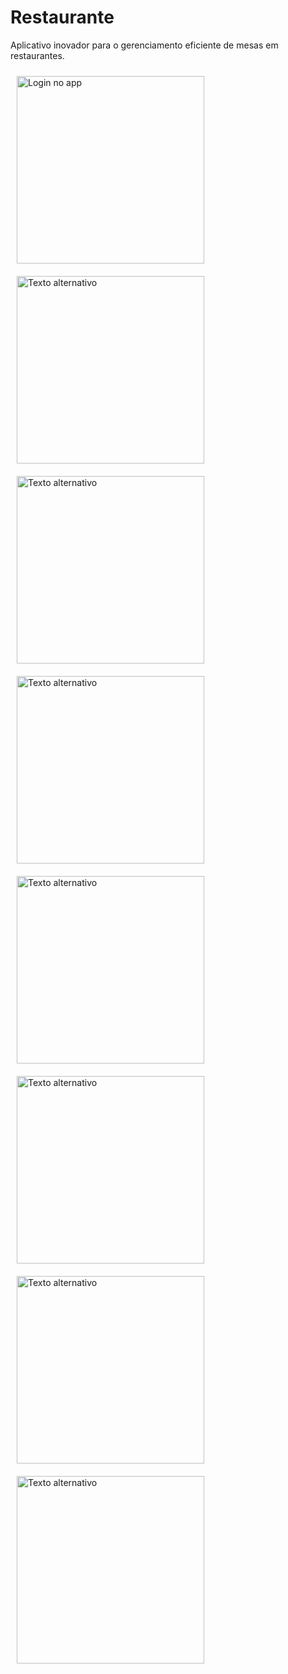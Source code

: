<h1>Restaurante</h1>
<p>Aplicativo inovador para o gerenciamento eficiente de mesas em restaurantes.</p>
<style>
  img{
    padding : 10px;
  }
</style>

<div>
  <img src="img/login.jpeg" alt="Login no app" width="300"">
  <img src="img/0.jpeg" alt="Texto alternativo" width="300">
  <img src="img/1.jpeg" alt="Texto alternativo" width="300">
  <img src="img/2.jpeg" alt="Texto alternativo" width="300">
  <img src="img/3.jpeg" alt="Texto alternativo" width="300">
  <img src="img/4.jpeg" alt="Texto alternativo" width="300">
  <img src="img/5.jpeg" alt="Texto alternativo" width="300">
  <img src="img/6.jpeg" alt="Texto alternativo" width="300">
</div>
